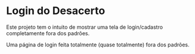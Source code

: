 # Login do Desacerto

Este projeto tem o intuito de mostrar uma tela de login/cadastro completamente fora dos padrões.

Uma página de login feita totalmente (quase totalmente) fora dos padrões. 
